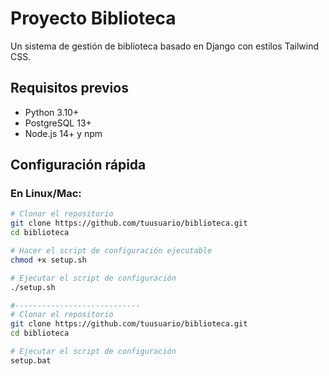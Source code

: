 # Proyecto Biblioteca

Un sistema de gestión de biblioteca basado en Django con estilos Tailwind CSS.

## Requisitos previos

- Python 3.10+ 
- PostgreSQL 13+
- Node.js 14+ y npm

## Configuración rápida

### En Linux/Mac:
```bash
# Clonar el repositorio
git clone https://github.com/tuusuario/biblioteca.git
cd biblioteca

# Hacer el script de configuración ejecutable
chmod +x setup.sh

# Ejecutar el script de configuración
./setup.sh

#----------------------------
# Clonar el repositorio
git clone https://github.com/tuusuario/biblioteca.git
cd biblioteca

# Ejecutar el script de configuración
setup.bat